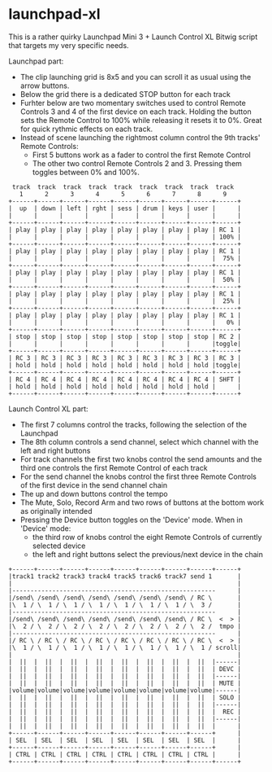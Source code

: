 # launchpad-xl

This is a rather quirky Launchpad Mini 3 + Launch Control XL Bitwig script that targets my very specific needs.

Launchpad part:
- The clip launching grid is 8x5 and you can scroll it as usual using the arrow buttons.
- Below the grid there is a dedicated STOP button for each track
- Furhter below are two momentary switches used to control Remote Controls 3 and 4 of the first device on each track. Holding the button sets the Remote Control to 100% while releasing it resets it to 0%. Great for quick rythmic effects on each track.
- Instead of scene launching the rightmost column control the 9th tracks' Remote Controls:
  + First 5 buttons work as a fader to control the first Remote Control
  + The other two control Remote Controls 2 and 3. Pressing them toggles between 0% and 100%.

```
 track  track  track  track  track  track  track  track  track
   1      2      3      4      5      6      7      8      9
+------+------+------+------+------+------+------+------+------+
|  up  | down | left | rght | sess | drum | keys | user |      |
|      |      |      |      |      |      |      |      |      |
+------+------+------+------+------+------+------+------+------+
| play | play | play | play | play | play | play | play | RC 1 |
|      |      |      |      |      |      |      |      | 100% |
+------+------+------+------+------+------+------+------+------+
| play | play | play | play | play | play | play | play | RC 1 |
|      |      |      |      |      |      |      |      |  75% |
+------+------+------+------+------+------+------+------+------+
| play | play | play | play | play | play | play | play | RC 1 |
|      |      |      |      |      |      |      |      |  50% |
+------+------+------+------+------+------+------+------+------+
| play | play | play | play | play | play | play | play | RC 1 |
|      |      |      |      |      |      |      |      |  25% |
+------+------+------+------+------+------+------+------+------+
| play | play | play | play | play | play | play | play | RC 1 |
|      |      |      |      |      |      |      |      |   0% |
+------+------+------+------+------+------+------+------+------+
| stop | stop | stop | stop | stop | stop | stop | stop | RC 2 |
|      |      |      |      |      |      |      |      |toggle|
+------+------+------+------+------+------+------+------+------+
| RC 3 | RC 3 | RC 3 | RC 3 | RC 3 | RC 3 | RC 3 | RC 3 | RC 3 |
| hold | hold | hold | hold | hold | hold | hold | hold |toggle|
+------+------+------+------+------+------+------+------+------+
| RC 4 | RC 4 | RC 4 | RC 4 | RC 4 | RC 4 | RC 4 | RC 4 | SHFT |
| hold | hold | hold | hold | hold | hold | hold | hold |      |
+------+------+------+------+------+------+------+------+------+
```

Launch Control XL part:
- The first 7 columns control the tracks, following the selection of the Launchpad
- The 8th column controls a send channel, select which channel with the left and right buttons
- For track channels the first two knobs control the send amounts and the third one controls the first Remote Control of each track
- For the send channel the knobs control the first three Remote Controls of the first device in the send channel chain
- The up and down buttons control the tempo
- The Mute, Solo, Record Arm and two rows of buttons at the bottom work as originally intended
- Pressing the Device button toggles on the 'Device' mode. When in 'Device' mode:
  + the third row of knobs control the eight Remote Controls of currently selected device
  + the left and right buttons select the previous/next device in the chain

```
+------+------+------+------+------+------+------+------+------+
|track1 track2 track3 track4 track5 track6 track7 send 1       |
|                                                              |
|--------------------------------------------------------      |
|/send\ /send\ /send\ /send\ /send\ /send\ /send\ / RC \       |
|\  1 / \  1 / \  1 / \  1 / \  1 / \  1 / \  1 / \  3 /       |
|--------------------------------------------------------      |
|/send\ /send\ /send\ /send\ /send\ /send\ /send\ / RC \  <  > |
|\  2 / \  2 / \  2 / \  2 / \  2 / \  2 / \  2 / \  2 /  tmpo |
|--------------------------------------------------------      |
|/ RC \ / RC \ / RC \ / RC \ / RC \ / RC \ / RC \ / RC \  <  > |
|\  1 / \  1 / \  1 / \  1 / \  1 / \  1 / \  1 / \  1 / scroll|
|                                                              |
|  ||  |  ||  |  ||  |  ||  |  ||  |  ||  |  ||  |  ||  |------|
|  ||  |  ||  |  ||  |  ||  |  ||  |  ||  |  ||  |  ||  | DEVC |
|  ||  |  ||  |  ||  |  ||  |  ||  |  ||  |  ||  |  ||  |------|
|  ||  |  ||  |  ||  |  ||  |  ||  |  ||  |  ||  |  ||  | MUTE |
|volume|volume|volume|volume|volume|volume|volume|volume|------|
|  ||  |  ||  |  ||  |  ||  |  ||  |  ||  |  ||  |  ||  | SOLO |
|  ||  |  ||  |  ||  |  ||  |  ||  |  ||  |  ||  |  ||  |------|
|  ||  |  ||  |  ||  |  ||  |  ||  |  ||  |  ||  |  ||  |  REC |
|  ||  |  ||  |  ||  |  ||  |  ||  |  ||  |  ||  |  ||  |------|
|  ||  |  ||  |  ||  |  ||  |  ||  |  ||  |  ||  |  ||  |      |
+------+------+------+------+------+------+------+------+      |
| SEL  | SEL  | SEL  | SEL  | SEL  | SEL  | SEL  | SEL  |      |
+------+------+------+------+------+------+------+------+      |
| CTRL | CTRL | CTRL | CTRL | CTRL | CTRL | CTRL | CTRL |      |
+------+------+------+------+------+------+------+------+------+
```
